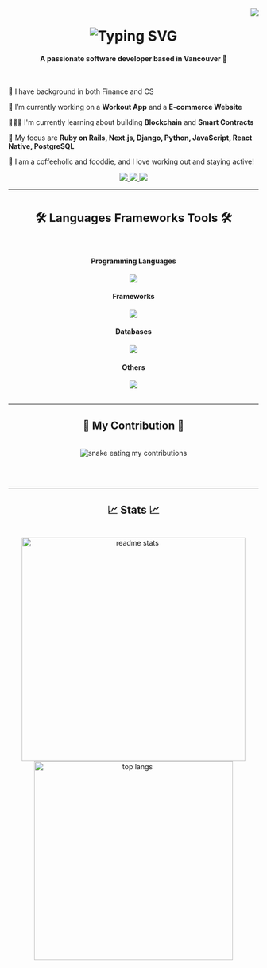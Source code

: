 <img align="right" src="https://api.visitorbadge.io/api/visitors?path=https%3A%2F%2Fgithub.com%2FCathyyRyuu%2FCathyyRyuu&label=VISITORS&labelColor=%23d9e3f0&countColor=%23697689" />

<h1 align="center">
  <img src="https://readme-typing-svg.herokuapp.com?font=Fira+Code&weight=600&size=22&duration=4999&pause=1000&color=CCAAF7&background=FFFFFF00&center=true&vCenter=true&random=false&width=500&height=70&lines=%F0%9F%91%8B+Hello%2C+I'm+Cathy+%F0%9F%98%8A" alt="Typing SVG" />
</h1>

<h4 align="center">A passionate software developer based in Vancouver 🍁 </h4>
<br/>

<div align="left" >
  
  👀 I have background in both Finance and CS
  
  🌱 I’m currently working on a **Workout App** and a **E-commerce Website**
  
  👩🏻‍💻 I'm currently learning about building **Blockchain** and **Smart Contracts**
  
  📌 My focus are **Ruby on Rails, Next.js, Django, Python, JavaScript, React Native, PostgreSQL**

  💜 I am a coffeeholic and fooddie, and I love working out and staying active!
  
</div>

<div align="center" >
  <a href="https://www.linkedin.com/in/weiqi-liu/" target="_blank">
    <img src="https://img.shields.io/badge/LinkedIn-0077B5?style=for-the-badge&logo=linkedin&logoColor=white" target="_blank" />
  </a>
  <a href="https://cathyyryuu-website.vercel.app/" target="_blank">
    <img src="https://img.shields.io/badge/website-000000?style=for-the-badge&logo=About.me&logoColor=white" target="_blank" />
  </a>
  <a href="https://github.com/CathyyRyuu" target="_blank">
    <img src="https://img.shields.io/badge/GitHub-100000?style=for-the-badge&logo=github&logoColor=white" target="_blank" />
  </a>
</div>

<hr/>

<h1 align="center"> <span style="font-size: smaller;">🛠️ Languages Frameworks Tools 🛠️</span></h1>

<br/>
<div align="center">
  <h4 align="center"> Programming Languages </h4>
  <a href="https://skillicons.dev">
    <img src="https://skillicons.dev/icons?i=ruby,python,javascript,typescript,java,c" /><br>
  </a>
  <h4 align="center"> Frameworks </h4>
  <a href="https://skillicons.dev">
    <img src="https://skillicons.dev/icons?i=nextjs,react,django,rails" /><br>
  </a>
  <h4 align="center"> Databases </h4>
  <a href="https://skillicons.dev">
    <img src="https://skillicons.dev/icons?i=postgresql,mysql,mongodb" /><br>
  </a>
  <h4 align="center"> Others </h4>
  <a href="https://skillicons.dev">
    <img src="https://skillicons.dev/icons?i=docker,git,aws" /><br>
  </a>
</div>

<br/>
<hr/>

<div align="center">
  <h2>💪 My Contribution 💪</h2>
  <br>
  <img alt="snake eating my contributions" src="https://raw.githubusercontent.com.cathyyryuu/cathyyryuu/output/github-contribution-grid-snake.svg" />
</div>

<br/><br/>
<hr/>


<h2 align="center">📈 Stats 📈</h2>
<br>
<div align=center>
<!--   <img width=390 src="https://github-readme-streak-stats-salesp07.vercel.app/?user=salesp07&count_private=true&theme=react&border_radius=10" alt="streak stats"/> -->
  <img width=450 src="https://github-readme-stats.vercel.app/api?username=cathyyryuu&count_private=true&show_icons=true&theme=react&rank_icon=github&border_radius=10" alt="readme stats" />
  <img width=400 src="https://github-readme-stats.vercel.app/api/top-langs/?username=cathyyryuu&hide=HTML&langs_count=8&layout=compact&theme=react&border_radius=10&size_weight=0.5&count_weight=0.5&exclude_repo=github-readme-stats" alt="top langs" />
</div>

<br/><br/>


<!---
CathyyRyuu/CathyyRyuu is a ✨ special ✨ repository because its `README.md` (this file) appears on your GitHub profile.
You can click the Preview link to take a look at your changes.
--->
